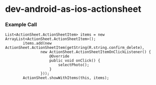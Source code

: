 dev-android-as-ios-actionsheet
==============================

### Example Call


	List<ActionSheet.ActionSheetItem> items = new ArrayList<ActionSheet.ActionSheetItem>();
            items.add(new ActionSheet.ActionSheetItem(getString(R.string.confirm_delete),
                    new ActionSheet.ActionSheetItemOnClickListener() {
                        @Override
                        public void onClick() {
                            selectPhoto();
                        }
                    }));
            ActionSheet.showWithItems(this, items);